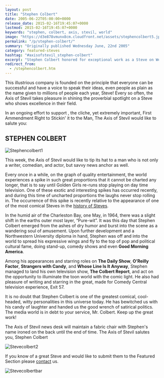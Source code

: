 ```yaml
---
layout: post
title: "Stephen Colbert"
date: 2005-06-22T05:00:00+0000
release_date: 2015-02-16T19:45:07+0000
lastmod: 2015-02-16T19:45:07+0000
keywords: "stephen, colbert, axis, stevil, world"
image: "https://d3e878vmunx8cm.cloudfront.net/assets/stephencolbert5.jpg"
permalink: "/p/stephen-colbert/"
summary: "Originally published Wednesday June, 22nd 2005"
category: featured-steves
hashtag: "#axisofstevil_stephen-colbert"
excerpt: "Stephen Colbert honored for exceptional work as a Steve on Wednesday June, 22nd 2005"
redirect_from:
  - /stephencolbert.htm
---
```


[id_1]: https://d3e878vmunx8cm.cloudfront.net/assets/stephencolbert5.jpg "Stephencolbert1"[id_2]: https://d3e878vmunx8cm.cloudfront.net/assets/stephencolbert6.jpg "Stephencolbert2"[id_3]: https://d3e878vmunx8cm.cloudfront.net/assets/stephencolbertmural.jpg "Stephencolbertbar"
This illustrious company is founded on the principle that everyone can be successful and have a voice to speak their ideas, even people as plain as the name given to millions of people each year, Steve! Every so often, the Axis of Stevil takes pleasure in shining the proverbial spotlight on a Steve who shows excellence in their field.

In an ongoing effort to support , the cliche, yet extremely important, First Ammendment Right to Stickin' it to the Man, The Axis of Stevil would like to salute you:

## STEPHEN COLBERT ##

![Stephencolbert1][id_1]

This week, the Axis of Stevil would like to tip its hat to a man who is not only a writer, comedian, and actor, but savvy news anchor as well.

Every once in a while, on the graph of quality entertainment, the world experiences a spike in such great proportions that it cannot be charted any longer, that is to say until Golden Girls re-runs stop playing on day time television. One of these exotic and interesting spikes has occurred recently, and during this time of uncharted proportions the laughs never stop rolling in. The occurrence of this spike is recently relative to the appearance of one of the most comical Steves in the [history of Steves](/history "history of Steves").

In the humid air of the Charleston Bay, one May, in 1964, there was a slight shift in the earths outer most layer, “Pure-wit”. It was this day that Stephen Colbert emerged from the ashes of dry humor and burst into the scene as a wandering soul of amusement. Upon further development and a Northwestern University diploma in hand, Stephen was off and into the world to spread his expressive wings and fly to the top of pop and political cultural fame, doing stand-up, comedy shows and even **Good Morning America**.

Among his appearances and starring roles on **The Daily Show**, **O’Reilly Factor**, **Strangers with Candy**, and **Whose Line Is It Anyway**, Stephen managed to land his own television show, **The Colbert Report**, and act on the opportunity to illuminate the toon world with the comic light. He also had pleasure of writing and starring in the great, made for Comedy Central television experience, Exit 57.

It is no doubt that Stephen Colbert is one of the greatest comical, cool-headed, witty personalities in this universe today. He has bewitched us with his candy of laughter and handed us the good wrench of satirical politics. The media world is in debt to your service, Mr. Colbert. Keep up the great work!

The Axis of Stevil news desk will maintain a fabric chair with Stephen's name ironed on the back until the end of time. The Axis of Stevil salutes you, Stephen Colbert

![Stevecolbert2][id_2]

If you know of a great Steve and would like to submit them to the Featured Section please [contact](/contact) us.

![Stevecolbertbar][id_3]
